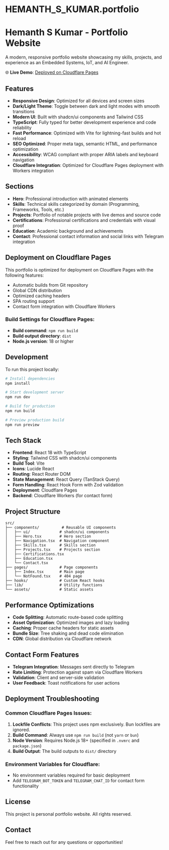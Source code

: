 # HEMANTH_S_KUMAR.portfolio

# Hemanth S Kumar - Portfolio Website

A modern, responsive portfolio website showcasing my skills, projects, and experience as an Embedded Systems, IoT, and AI Engineer.

🌐 **Live Demo**: [Deployed on Cloudflare Pages](https://hemanth-s-kumar-portfolio.pages.dev/)

## Features

- **Responsive Design**: Optimized for all devices and screen sizes
- **Dark/Light Theme**: Toggle between dark and light modes with smooth transitions
- **Modern UI**: Built with shadcn/ui components and Tailwind CSS
- **TypeScript**: Fully typed for better development experience and code reliability
- **Fast Performance**: Optimized with Vite for lightning-fast builds and hot reload
- **SEO Optimized**: Proper meta tags, semantic HTML, and performance optimization
- **Accessibility**: WCAG compliant with proper ARIA labels and keyboard navigation
- **Cloudflare Integration**: Optimized for Cloudflare Pages deployment with Workers integration

## Sections

- **Hero**: Professional introduction with animated elements
- **Skills**: Technical skills categorized by domain (Programming, Frameworks, Tools, etc.)
- **Projects**: Portfolio of notable projects with live demos and source code
- **Certifications**: Professional certifications and credentials with visual proof
- **Education**: Academic background and achievements
- **Contact**: Professional contact information and social links with Telegram integration

## Deployment on Cloudflare Pages

This portfolio is optimized for deployment on Cloudflare Pages with the following features:
- Automatic builds from Git repository
- Global CDN distribution
- Optimized caching headers
- SPA routing support
- Contact form integration with Cloudflare Workers

### Build Settings for Cloudflare Pages:
- **Build command**: `npm run build`
- **Build output directory**: `dist`
- **Node.js version**: 18 or higher

## Development

To run this project locally:

```bash
# Install dependencies
npm install

# Start development server
npm run dev

# Build for production
npm run build

# Preview production build
npm run preview
```

## Tech Stack

- **Frontend**: React 18 with TypeScript
- **Styling**: Tailwind CSS with shadcn/ui components
- **Build Tool**: Vite
- **Icons**: Lucide React
- **Routing**: React Router DOM
- **State Management**: React Query (TanStack Query)
- **Form Handling**: React Hook Form with Zod validation
- **Deployment**: Cloudflare Pages
- **Backend**: Cloudflare Workers (for contact form)

## Project Structure

```
src/
├── components/          # Reusable UI components
│   ├── ui/             # shadcn/ui components
│   ├── Hero.tsx        # Hero section
│   ├── Navigation.tsx  # Navigation component
│   ├── Skills.tsx      # Skills section
│   ├── Projects.tsx    # Projects section
│   ├── Certifications.tsx
│   ├── Education.tsx
│   └── Contact.tsx
├── pages/              # Page components
│   ├── Index.tsx       # Main page
│   └── NotFound.tsx    # 404 page
├── hooks/              # Custom React hooks
├── lib/                # Utility functions
└── assets/             # Static assets
```

## Performance Optimizations

- **Code Splitting**: Automatic route-based code splitting
- **Asset Optimization**: Optimized images and lazy loading
- **Caching**: Proper cache headers for static assets
- **Bundle Size**: Tree shaking and dead code elimination
- **CDN**: Global distribution via Cloudflare network

## Contact Form Features

- **Telegram Integration**: Messages sent directly to Telegram
- **Rate Limiting**: Protection against spam via Cloudflare Workers
- **Validation**: Client and server-side validation
- **User Feedback**: Toast notifications for user actions

## Deployment Troubleshooting

### Common Cloudflare Pages Issues:

1. **Lockfile Conflicts**: This project uses npm exclusively. Bun lockfiles are ignored.
2. **Build Command**: Always use `npm run build` (not `yarn` or `bun`)
3. **Node Version**: Requires Node.js 18+ (specified in `.nvmrc` and `package.json`)
4. **Build Output**: The build outputs to `dist/` directory

### Environment Variables for Cloudflare:
- No environment variables required for basic deployment
- Add `TELEGRAM_BOT_TOKEN` and `TELEGRAM_CHAT_ID` for contact form functionality

## License

This project is personal portfolio website. All rights reserved.

## Contact

Feel free to reach out for any questions or opportunities!
